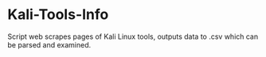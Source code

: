 # Kali-Tools-Info
Script web scrapes pages of Kali Linux tools, outputs data to .csv which can be parsed and examined.
